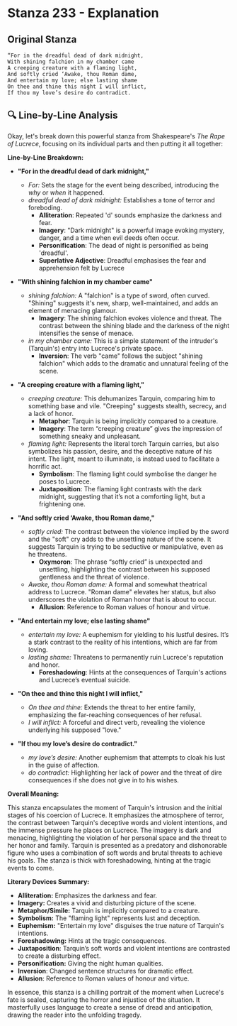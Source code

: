 # Stanza 233 - Explanation

## Original Stanza
```
“For in the dreadful dead of dark midnight,
With shining falchion in my chamber came
A creeping creature with a flaming light,
And softly cried ‘Awake, thou Roman dame,
And entertain my love; else lasting shame
On thee and thine this night I will inflict,
If thou my love’s desire do contradict.
```

## 🔍 Line-by-Line Analysis
Okay, let's break down this powerful stanza from Shakespeare's *The Rape of Lucrece*, focusing on its individual parts and then putting it all together:

**Line-by-Line Breakdown:**

*   **"For in the dreadful dead of dark midnight,"**
    *   *For:* Sets the stage for the event being described, introducing the *why* or *when* it happened.
    *   *dreadful dead of dark midnight:* Establishes a tone of terror and foreboding.
        *   **Alliteration**: Repeated 'd' sounds emphasize the darkness and fear.
        *   **Imagery**: "Dark midnight" is a powerful image evoking mystery, danger, and a time when evil deeds often occur.
        *   **Personification**: The dead of night is personified as being 'dreadful'.
        *   **Superlative Adjective**: Dreadful emphasises the fear and apprehension felt by Lucrece

*   **"With shining falchion in my chamber came"**
    *   *shining falchion:* A "falchion" is a type of sword, often curved. "Shining" suggests it's new, sharp, well-maintained, and adds an element of menacing glamour.
        *   **Imagery**: The shining falchion evokes violence and threat. The contrast between the shining blade and the darkness of the night intensifies the sense of menace.
    *   *in my chamber came:* This is a simple statement of the intruder's (Tarquin's) entry into Lucrece's private space.
        *   **Inversion**: The verb "came" follows the subject "shining falchion" which adds to the dramatic and unnatural feeling of the scene.

*   **"A creeping creature with a flaming light,"**
    *   *creeping creature:* This dehumanizes Tarquin, comparing him to something base and vile. "Creeping" suggests stealth, secrecy, and a lack of honor.
        *   **Metaphor**: Tarquin is being implicitly compared to a creature.
        *   **Imagery**: The term “creeping creature” gives the impression of something sneaky and unpleasant.
    *   *flaming light:* Represents the literal torch Tarquin carries, but also symbolizes his passion, desire, and the deceptive nature of his intent. The light, meant to illuminate, is instead used to facilitate a horrific act.
        *   **Symbolism**: The flaming light could symbolise the danger he poses to Lucrece.
        *   **Juxtaposition**: The flaming light contrasts with the dark midnight, suggesting that it’s not a comforting light, but a frightening one.

*   **"And softly cried ‘Awake, thou Roman dame,"**
    *   *softly cried:* The contrast between the violence implied by the sword and the "soft" cry adds to the unsettling nature of the scene. It suggests Tarquin is trying to be seductive or manipulative, even as he threatens.
        *   **Oxymoron**: The phrase “softly cried” is unexpected and unsettling, highlighting the contrast between his supposed gentleness and the threat of violence.
    *   *Awake, thou Roman dame:* A formal and somewhat theatrical address to Lucrece. "Roman dame" elevates her status, but also underscores the violation of Roman honor that is about to occur.
        *   **Allusion**: Reference to Roman values of honour and virtue.

*   **"And entertain my love; else lasting shame"**
    *   *entertain my love:* A euphemism for yielding to his lustful desires. It’s a stark contrast to the reality of his intentions, which are far from loving.
    *   *lasting shame:* Threatens to permanently ruin Lucrece's reputation and honor.
        *   **Foreshadowing**: Hints at the consequences of Tarquin's actions and Lucrece’s eventual suicide.

*   **"On thee and thine this night I will inflict,"**
    *   *On thee and thine:* Extends the threat to her entire family, emphasizing the far-reaching consequences of her refusal.
    *   *I will inflict:* A forceful and direct verb, revealing the violence underlying his supposed "love."

*   **"If thou my love’s desire do contradict."**
    *   *my love’s desire:* Another euphemism that attempts to cloak his lust in the guise of affection.
    *   *do contradict:* Highlighting her lack of power and the threat of dire consequences if she does not give in to his wishes.

**Overall Meaning:**

This stanza encapsulates the moment of Tarquin's intrusion and the initial stages of his coercion of Lucrece. It emphasizes the atmosphere of terror, the contrast between Tarquin's deceptive words and violent intentions, and the immense pressure he places on Lucrece. The imagery is dark and menacing, highlighting the violation of her personal space and the threat to her honor and family. Tarquin is presented as a predatory and dishonorable figure who uses a combination of soft words and brutal threats to achieve his goals. The stanza is thick with foreshadowing, hinting at the tragic events to come.

**Literary Devices Summary:**

*   **Alliteration:** Emphasizes the darkness and fear.
*   **Imagery:** Creates a vivid and disturbing picture of the scene.
*   **Metaphor/Simile:** Tarquin is implicitly compared to a creature.
*   **Symbolism:** The "flaming light" represents lust and deception.
*   **Euphemism:** "Entertain my love" disguises the true nature of Tarquin's intentions.
*   **Foreshadowing:** Hints at the tragic consequences.
*   **Juxtaposition**: Tarquin’s soft words and violent intentions are contrasted to create a disturbing effect.
*   **Personification:** Giving the night human qualities.
*   **Inversion**: Changed sentence structures for dramatic effect.
*   **Allusion**: Reference to Roman values of honour and virtue.

In essence, this stanza is a chilling portrait of the moment when Lucrece's fate is sealed, capturing the horror and injustice of the situation. It masterfully uses language to create a sense of dread and anticipation, drawing the reader into the unfolding tragedy.
